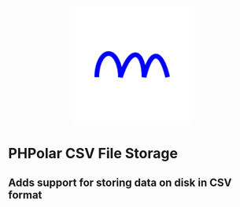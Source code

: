 <p align="center">
    <img width="240" src="./phpolar.svg" />
</p>

# PHPolar CSV File Storage

## Adds support for storing data on disk in CSV format
